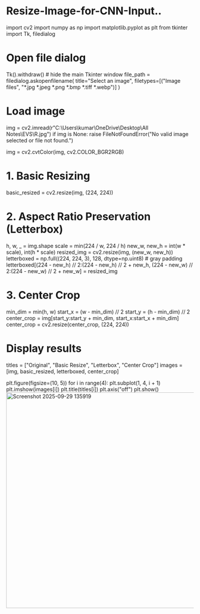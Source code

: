 # Resize-Image-for-CNN-Input..
import cv2
import numpy as np
import matplotlib.pyplot as plt
from tkinter import Tk, filedialog

# Open file dialog
Tk().withdraw()  # hide the main Tkinter window
file_path = filedialog.askopenfilename(
    title="Select an image",
    filetypes=[("Image files", "*.jpg *.jpeg *.png *.bmp *.tiff *.webp")]
)

# Load image
img = cv2.imread(r"C:\Users\kumar\OneDrive\Desktop\All Notes\EVS\R.jpg")
if img is None:
    raise FileNotFoundError("No valid image selected or file not found.")

img = cv2.cvtColor(img, cv2.COLOR_BGR2RGB)

# 1. Basic Resizing
basic_resized = cv2.resize(img, (224, 224))

# 2. Aspect Ratio Preservation (Letterbox)
h, w, _ = img.shape
scale = min(224 / w, 224 / h)
new_w, new_h = int(w * scale), int(h * scale)
resized_img = cv2.resize(img, (new_w, new_h))
letterboxed = np.full((224, 224, 3), 128, dtype=np.uint8)  # gray padding
letterboxed[(224 - new_h) // 2:(224 - new_h) // 2 + new_h,
            (224 - new_w) // 2:(224 - new_w) // 2 + new_w] = resized_img

# 3. Center Crop
min_dim = min(h, w)
start_x = (w - min_dim) // 2
start_y = (h - min_dim) // 2
center_crop = img[start_y:start_y + min_dim, start_x:start_x + min_dim]
center_crop = cv2.resize(center_crop, (224, 224))

# Display results
titles = ["Original", "Basic Resize", "Letterbox", "Center Crop"]
images = [img, basic_resized, letterboxed, center_crop]

plt.figure(figsize=(10, 5))
for i in range(4):
    plt.subplot(1, 4, i + 1)
    plt.imshow(images[i])
    plt.title(titles[i])
    plt.axis("off")
plt.show()
<img width="986" height="579" alt="Screenshot 2025-09-29 135919" src="https://github.com/user-attachments/assets/7ddfc508-1280-4a88-a436-ba7c06cead85" />

